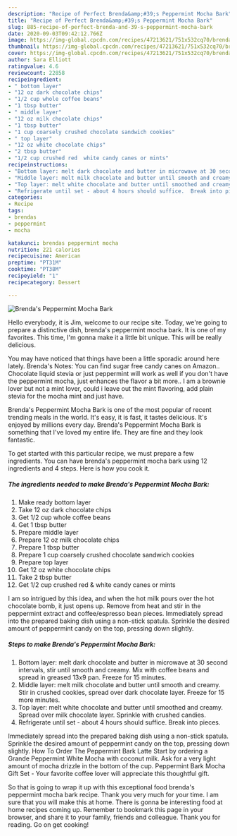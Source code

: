 ```yaml
---
description: "Recipe of Perfect Brenda&amp;#39;s Peppermint Mocha Bark"
title: "Recipe of Perfect Brenda&amp;#39;s Peppermint Mocha Bark"
slug: 885-recipe-of-perfect-brenda-and-39-s-peppermint-mocha-bark
date: 2020-09-03T09:42:12.766Z
image: https://img-global.cpcdn.com/recipes/47213621/751x532cq70/brendas-peppermint-mocha-bark-recipe-main-photo.jpg
thumbnail: https://img-global.cpcdn.com/recipes/47213621/751x532cq70/brendas-peppermint-mocha-bark-recipe-main-photo.jpg
cover: https://img-global.cpcdn.com/recipes/47213621/751x532cq70/brendas-peppermint-mocha-bark-recipe-main-photo.jpg
author: Sara Elliott
ratingvalue: 4.6
reviewcount: 22858
recipeingredient:
- " bottom layer"
- "12 oz dark chocolate chips"
- "1/2 cup whole coffee beans"
- "1 tbsp butter"
- " middle layer"
- "12 oz milk chocolate chips"
- "1 tbsp butter"
- "1 cup coarsely crushed chocolate sandwich cookies"
- " top layer"
- "12 oz white chocolate chips"
- "2 tbsp butter"
- "1/2 cup crushed red  white candy canes or mints"
recipeinstructions:
- "Bottom layer: melt dark chocolate and butter in microwave at 30 second intervals, stir until smooth and creamy. Mix with coffee beans and spread in greased 13x9 pan.  Freeze for 15 minutes."
- "Middle layer: melt milk chocolate and butter until smooth and creamy.  Stir in crushed cookies, spread over dark chocolate layer.  Freeze for 15 more minutes."
- "Top layer: melt white chocolate and butter until smoothed and creamy.  Spread over milk chocolate layer.  Sprinkle with crushed candies."
- "Refrigerate until set - about 4 hours should suffice.  Break into pieces."
categories:
- Recipe
tags:
- brendas
- peppermint
- mocha

katakunci: brendas peppermint mocha 
nutrition: 221 calories
recipecuisine: American
preptime: "PT31M"
cooktime: "PT38M"
recipeyield: "1"
recipecategory: Dessert

---
```



![Brenda&#39;s Peppermint Mocha Bark](https://img-global.cpcdn.com/recipes/47213621/751x532cq70/brendas-peppermint-mocha-bark-recipe-main-photo.jpg)

Hello everybody, it is Jim, welcome to our recipe site. Today, we're going to prepare a distinctive dish, brenda&#39;s peppermint mocha bark. It is one of my favorites. This time, I'm gonna make it a little bit unique. This will be really delicious.

You may have noticed that things have been a little sporadic around here lately. Brenda&#39;s Notes: You can find sugar free candy canes on Amazon.. Chocolate liquid stevia or just peppermint will work as well if you don&#39;t have the peppermint mocha, just enhances the flavor a bit more.. I am a brownie lover but not a mint lover, could i leave out the mint flavoring, add plain stevia for the mocha mint and just have.

Brenda&#39;s Peppermint Mocha Bark is one of the most popular of recent trending meals in the world. It's easy, it is fast, it tastes delicious. It's enjoyed by millions every day. Brenda&#39;s Peppermint Mocha Bark is something that I've loved my entire life. They are fine and they look fantastic.


To get started with this particular recipe, we must prepare a few ingredients. You can have brenda&#39;s peppermint mocha bark using 12 ingredients and 4 steps. Here is how you cook it.

<!--inarticleads1-->

##### The ingredients needed to make Brenda&#39;s Peppermint Mocha Bark:

1. Make ready  bottom layer
1. Take 12 oz dark chocolate chips
1. Get 1/2 cup whole coffee beans
1. Get 1 tbsp butter
1. Prepare  middle layer
1. Prepare 12 oz milk chocolate chips
1. Prepare 1 tbsp butter
1. Prepare 1 cup coarsely crushed chocolate sandwich cookies
1. Prepare  top layer
1. Get 12 oz white chocolate chips
1. Take 2 tbsp butter
1. Get 1/2 cup crushed red &amp; white candy canes or mints


I am so intrigued by this idea, and when the hot milk pours over the hot chocolate bomb, it just opens up. Remove from heat and stir in the peppermint extract and coffee/espresso bean pieces. Immediately spread into the prepared baking dish using a non-stick spatula. Sprinkle the desired amount of peppermint candy on the top, pressing down slightly. 

<!--inarticleads2-->

##### Steps to make Brenda&#39;s Peppermint Mocha Bark:

1. Bottom layer: melt dark chocolate and butter in microwave at 30 second intervals, stir until smooth and creamy. Mix with coffee beans and spread in greased 13x9 pan.  Freeze for 15 minutes.
1. Middle layer: melt milk chocolate and butter until smooth and creamy.  Stir in crushed cookies, spread over dark chocolate layer.  Freeze for 15 more minutes.
1. Top layer: melt white chocolate and butter until smoothed and creamy.  Spread over milk chocolate layer.  Sprinkle with crushed candies.
1. Refrigerate until set - about 4 hours should suffice.  Break into pieces.


Immediately spread into the prepared baking dish using a non-stick spatula. Sprinkle the desired amount of peppermint candy on the top, pressing down slightly. How To Order The Peppermint Bark Latte Start by ordering a Grande Peppermint White Mocha with coconut milk. Ask for a very light amount of mocha drizzle in the bottom of the cup. Peppermint Bark Mocha Gift Set - Your favorite coffee lover will appreciate this thoughtful gift. 

So that is going to wrap it up with this exceptional food brenda&#39;s peppermint mocha bark recipe. Thank you very much for your time. I am sure that you will make this at home. There is gonna be interesting food at home recipes coming up. Remember to bookmark this page in your browser, and share it to your family, friends and colleague. Thank you for reading. Go on get cooking!
